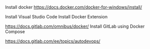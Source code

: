 
Install docker
  https://docs.docker.com/docker-for-windows/install/

Install Visual Studio Code
  Install Docker Extension

https://docs.gitlab.com/omnibus/docker/
  Install GitLab using Docker Compose

https://docs.gitlab.com/ee/topics/autodevops/

